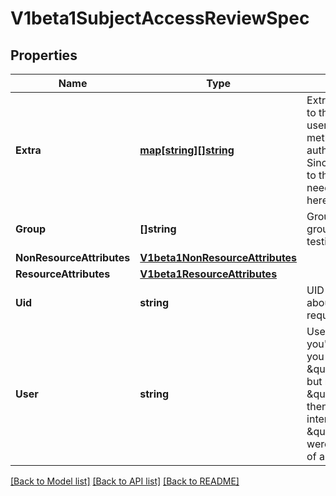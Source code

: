 # V1beta1SubjectAccessReviewSpec

## Properties
Name | Type | Description | Notes
------------ | ------------- | ------------- | -------------
**Extra** | [**map[string][]string**](array.md) | Extra corresponds to the user.Info.GetExtra() method from the authenticator.  Since that is input to the authorizer it needs a reflection here. | [optional] 
**Group** | **[]string** | Groups is the groups you&#39;re testing for. | [optional] 
**NonResourceAttributes** | [**V1beta1NonResourceAttributes**](v1beta1.NonResourceAttributes.md) |  | [optional] 
**ResourceAttributes** | [**V1beta1ResourceAttributes**](v1beta1.ResourceAttributes.md) |  | [optional] 
**Uid** | **string** | UID information about the requesting user. | [optional] 
**User** | **string** | User is the user you&#39;re testing for. If you specify \&quot;User\&quot; but not \&quot;Group\&quot;, then is it interpreted as \&quot;What if User were not a member of any groups | [optional] 

[[Back to Model list]](../README.md#documentation-for-models) [[Back to API list]](../README.md#documentation-for-api-endpoints) [[Back to README]](../README.md)


